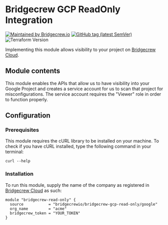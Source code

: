 # Bridgecrew GCP ReadOnly Integration
[![Maintained by Bridgecrew.io](https://img.shields.io/badge/maintained%20by-bridgecrew.io-blueviolet)](https://bridgecrew.io)
[![GitHub tag (latest SemVer)](https://img.shields.io/github/tag/bridgecrewio/terraform-google-read-only.svg?label=latest)](https://github.com/bridgecrewio/terraform-google-bridgecrew-read-only/releases/latest)
![Terraform Version](https://img.shields.io/badge/tf-%3E%3D0.12.0-blue.svg)

Implementing this module allows visibility to your project on [Bridgecrew Cloud](https://www.bridgecrew.cloud).

## Module contents
This module enables the APIs that allow us to have visibility into your Google Project
and creates a service account for us to scan that project for misconfigurations.
The service account requires the "Viewer" role in order to function properly.

## Configuration

### Prerequisites
This module requires the cURL library to be installed on your machine. To check if you have cURL installed, type the following command in your terminal:
```shell script
curl --help
```

### Installation
To run this module, supply the name of the company as registered in [Bridgecrew Cloud](https://www.bridgecrew.cloud) as such:
```hcl-terraform
module "bridgecrew-read-only" {
  source           = "bridgecrewio/bridgecrew-gcp-read-only/google"
  org_name         = "acme"
  bridgecrew_token = "YOUR_TOKEN"
}
```